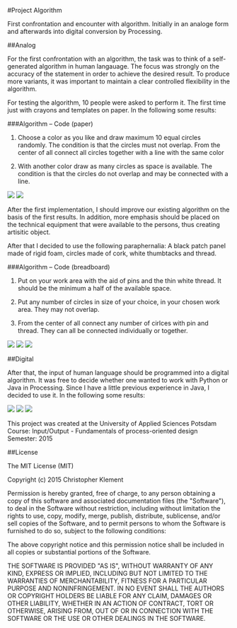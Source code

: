 #Project Algorithm

First confrontation and encounter with algorithm. Initially in an analoge form and afterwards into digital conversion by Processing.

##Analog

For the first confrontation with an algorithm, the task was to think of a self-generated algorithm in human langauage. The focus was strongly on the accuracy of the statement in order to achieve the desired result. To produce more variants, it was important to maintain a clear controlled flexibility in the algorithm.

For testing the algorithm, 10 people were asked to perform it. The first time just with crayons and templates on paper. In the following some results:

###Algorithm – Code (paper)

1. Choose a color as you like and draw maximum 10 equal circles randomly. The condition is that the circles must not overlap. From the center of all connect all circles together with a line with the same color

2. With another color draw as many circles as space is available. The condition is that the circles do not overlap and may be connected with a line.

![](analog/v1/02.jpg)
![](analog/v1/05.jpg)

After the first implementation, I should improve our existing algorithm on the basis of the first results. In addition, more emphasis should be placed on the technical equipment that were available to the persons, thus creating artisitic object.

After that I decided to use the following paraphernalia:
A black patch panel made of rigid foam, circles made of cork, white thumbtacks and thread.

###Algorithm – Code (breadboard)

1. Put on your work area with the aid of pins and the thin white thread. It should be the minimum a half of the available space.

2. Put any number of circles in size of your choice, in your chosen work area. They may not overlap.

3. From the center of all connect any number of cirlces with pin and thread. They can all be connected individually or together.

![](analog/materials.jpg)
![](analog/v2/01.jpg)
![](analog/v2/04.jpg)

##Digital

After that, the input of human language should be programmed into a digital algorithm. It was free to decide whether one wanted to work with Python or Java in Processing. Since I have a little previous experience in Java, I decided to use it.
In the following some results:

![](digital/01.png)
![](digital/02.png)
![](digital/06.png)

This project was created at the University of Applied Sciences Potsdam  
Course: Input/Output - Fundamentals of process-oriented design  
Semester: 2015

##License

The MIT License (MIT)

Copyright (c) 2015 Christopher Klement

Permission is hereby granted, free of charge, to any person obtaining a copy
of this software and associated documentation files (the "Software"), to deal
in the Software without restriction, including without limitation the rights
to use, copy, modify, merge, publish, distribute, sublicense, and/or sell
copies of the Software, and to permit persons to whom the Software is
furnished to do so, subject to the following conditions:

The above copyright notice and this permission notice shall be included in all
copies or substantial portions of the Software.

THE SOFTWARE IS PROVIDED "AS IS", WITHOUT WARRANTY OF ANY KIND, EXPRESS OR
IMPLIED, INCLUDING BUT NOT LIMITED TO THE WARRANTIES OF MERCHANTABILITY,
FITNESS FOR A PARTICULAR PURPOSE AND NONINFRINGEMENT. IN NO EVENT SHALL THE
AUTHORS OR COPYRIGHT HOLDERS BE LIABLE FOR ANY CLAIM, DAMAGES OR OTHER
LIABILITY, WHETHER IN AN ACTION OF CONTRACT, TORT OR OTHERWISE, ARISING FROM,
OUT OF OR IN CONNECTION WITH THE SOFTWARE OR THE USE OR OTHER DEALINGS IN THE
SOFTWARE.
